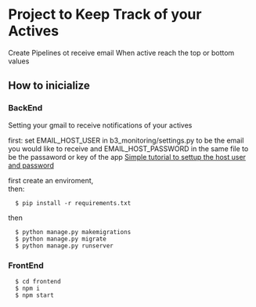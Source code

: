 # Project to Keep Track of your Actives
Create Pipelines ot receive email When active reach the top or bottom values

## How to inicialize

### BackEnd
Setting your gmail to receive notifications of your actives

first:
  set EMAIL_HOST_USER in b3_monitoring/settings.py to be the email you would like to receive
  and EMAIL_HOST_PASSWORD in the same file to be the passaword or key of the app
  [Simple tutorial to settup the host user and password](https://dev.to/abderrahmanemustapha/how-to-send-email-with-django-and-gmail-in-production-the-right-way-24ab)

first create an enviroment, <br/>
then:
```
  $ pip install -r requirements.txt
```
then
```
  $ python manage.py makemigrations
  $ python manage.py migrate
  $ python manage.py runserver
```

### FrontEnd

```
  $ cd frontend
  $ npm i
  $ npm start
```
